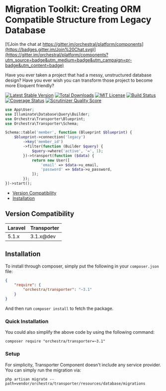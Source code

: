 Migration Toolkit: Creating ORM Compatible Structure from Legacy Database
=====================

[![Join the chat at https://gitter.im/orchestral/platform/components](https://badges.gitter.im/Join%20Chat.svg)](https://gitter.im/orchestral/platform/components?utm_source=badge&utm_medium=badge&utm_campaign=pr-badge&utm_content=badge)

Have you ever taken a project that had a messy, unstructured database design? Have you ever wish you can transform those project to become more Eloquent friendly?

[![Latest Stable Version](https://img.shields.io/github/release/orchestral/transporter.svg?style=flat-square)](https://packagist.org/packages/orchestra/transporter)
[![Total Downloads](https://img.shields.io/packagist/dt/orchestra/transporter.svg?style=flat-square)](https://packagist.org/packages/orchestra/transporter)
[![MIT License](https://img.shields.io/packagist/l/orchestra/transporter.svg?style=flat-square)](https://packagist.org/packages/orchestra/transporter)
[![Build Status](https://img.shields.io/travis/orchestral/transporter/3.1.svg?style=flat-square)](https://travis-ci.org/orchestral/transporter)
[![Coverage Status](https://img.shields.io/coveralls/orchestral/transporter/3.1.svg?style=flat-square)](https://coveralls.io/r/orchestral/transporter?branch=3.1)
[![Scrutinizer Quality Score](https://img.shields.io/scrutinizer/g/orchestral/transporter/3.1.svg?style=flat-square)](https://scrutinizer-ci.com/g/orchestral/transporter/)

```php
use App\User;
use Illuminate\Database\Query\Builder;
use Orchestra\Transporter\Blueprint;
use Orchestra\Transporter\Schema;

Schema::table('member', function (Blueprint $blueprint) {
    $blueprint->connection('legacy')
        ->key('member_id')
        ->filter(function (Builder $query) {
            $query->where('active', '=', 1);
        })->transport(function ($data) {
            return new User([
                'email' => $data->u_email,
                'password' => $data->u_password,
            ]);
        });
})->start();
```

* [Version Compatibility](#version-compatibility)
* [Installation](#installation)

## Version Compatibility

Laravel  | Transporter
:--------|:---------
 5.1.x   | 3.1.x@dev

## Installation

To install through composer, simply put the following in your `composer.json` file:

```json
{
    "require": {
        "orchestra/transporter": "~3.1"
    }
}
```

And then run `composer install` to fetch the package.

### Quick Installation

You could also simplify the above code by using the following command:

    composer require "orchestra/transporter=~3.1"

### Setup

For simplicity, Transporter Component doesn't include any service provider. You can simply run the migration via:

    php artisan migrate --path=vendor/orchestra/transporter/resources/database/migrations

